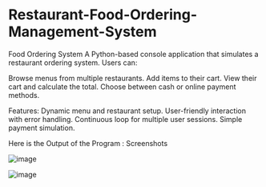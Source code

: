 # Restaurant-Food-Ordering-Management-System

Food Ordering System
A Python-based console application that simulates a restaurant ordering system. Users can:

Browse menus from multiple restaurants.
Add items to their cart.
View their cart and calculate the total.
Choose between cash or online payment methods.

Features:
Dynamic menu and restaurant setup.
User-friendly interaction with error handling.
Continuous loop for multiple user sessions.
Simple payment simulation.



Here is the Output of the Program :
Screenshots

![image](https://github.com/user-attachments/assets/8f4732c7-24bc-4bc1-a101-24290be5b4e7)


![image](https://github.com/user-attachments/assets/cc3ac6c3-8643-4926-b8e5-2c38c4f3ff3f)


